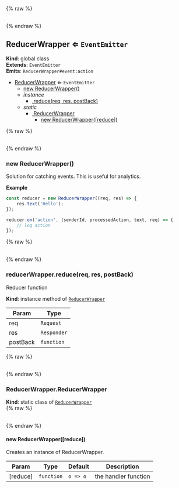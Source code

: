 {% raw %}<div id="ReducerWrapper">&nbsp;</div>{% endraw %}

## ReducerWrapper ⇐ <code>EventEmitter</code>
**Kind**: global class  
**Extends**: <code>EventEmitter</code>  
**Emits**: <code>ReducerWrapper#event:action</code>  

* [ReducerWrapper](#ReducerWrapper) ⇐ <code>EventEmitter</code>
    * [new ReducerWrapper()](#new_ReducerWrapper_new)
    * _instance_
        * [.reduce(req, res, postBack)](#ReducerWrapper_reduce)
    * _static_
        * [.ReducerWrapper](#ReducerWrapper_ReducerWrapper)
            * [new ReducerWrapper([reduce])](#new_ReducerWrapper_ReducerWrapper_new)

{% raw %}<div id="new_ReducerWrapper_new">&nbsp;</div>{% endraw %}

### new ReducerWrapper()
Solution for catching events. This is useful for analytics.

**Example**  
```javascript
const reducer = new ReducerWrapper((req, res) => {
    res.text('Hello');
});

reducer.on('action', (senderId, processedAction, text, req) => {
    // log action
});
```
{% raw %}<div id="ReducerWrapper_reduce">&nbsp;</div>{% endraw %}

### reducerWrapper.reduce(req, res, postBack)
Reducer function

**Kind**: instance method of [<code>ReducerWrapper</code>](#ReducerWrapper)  

| Param | Type |
| --- | --- |
| req | <code>Request</code> | 
| res | <code>Responder</code> | 
| postBack | <code>function</code> | 

{% raw %}<div id="ReducerWrapper_ReducerWrapper">&nbsp;</div>{% endraw %}

### ReducerWrapper.ReducerWrapper
**Kind**: static class of [<code>ReducerWrapper</code>](#ReducerWrapper)  
{% raw %}<div id="new_ReducerWrapper_ReducerWrapper_new">&nbsp;</div>{% endraw %}

#### new ReducerWrapper([reduce])
Creates an instance of ReducerWrapper.


| Param | Type | Default | Description |
| --- | --- | --- | --- |
| [reduce] | <code>function</code> | <code>o =&gt; o</code> | the handler function |

